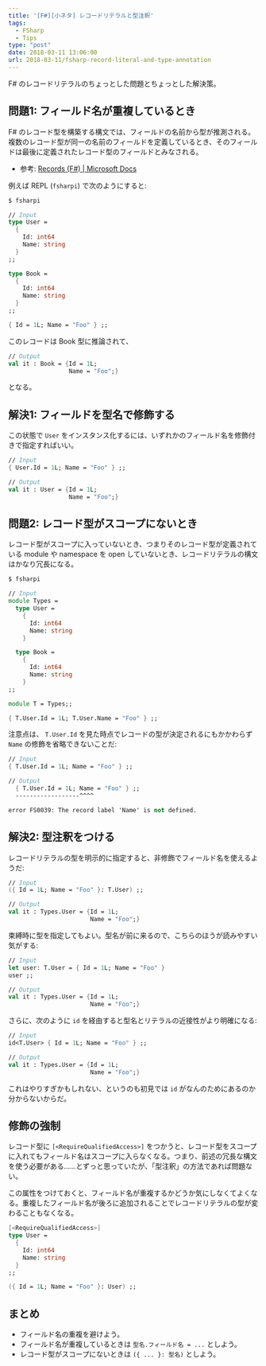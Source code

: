 ```yaml
---
title: '[F#][小ネタ] レコードリテラルと型注釈'
tags:
  - FSharp
  - Tips
type: "post"
date: 2018-03-11 13:06:00
url: 2018-03-11/fsharp-record-literal-and-type-annotation
---
```


F# のレコードリテラルのちょっとした問題とちょっとした解決策。

<!--more-->

## 問題1: フィールド名が重複しているとき

F# のレコード型を構築する構文では、フィールドの名前から型が推測される。複数のレコード型が同一の名前のフィールドを定義しているとき、そのフィールドは最後に定義されたレコード型のフィールドとみなされる。

- 参考: [Records (F#) | Microsoft Docs](https://docs.microsoft.com/en-us/dotnet/fsharp/language-reference/records)

例えば REPL (`fsharpi`) で次のようにすると:

```fsharp
$ fsharpi

// Input
type User =
  {
    Id: int64
    Name: string
  }
;;

type Book =
  {
    Id: int64
    Name: string
  }
;;

{ Id = 1L; Name = "Foo" } ;;
```

このレコードは Book 型に推論されて、

```fsharp
// Output
val it : Book = {Id = 1L;
                 Name = "Foo";}
```

となる。

## 解決1: フィールドを型名で修飾する

この状態で `User` をインスタンス化するには、いずれかのフィールド名を修飾付きで指定すればいい。

```fsharp
// Input
{ User.Id = 1L; Name = "Foo" } ;;
```

```fsharp
// Output
val it : User = {Id = 1L;
                 Name = "Foo";}
```

## 問題2: レコード型がスコープにないとき

レコード型がスコープに入っていないとき、つまりそのレコード型が定義されている module や namespace を open していないとき、レコードリテラルの構文はかなり冗長になる。

```fsharp
$ fsharpi

// Input
module Types =
  type User =
    {
      Id: int64
      Name: string
    }

  type Book =
    {
      Id: int64
      Name: string
    }
;;

module T = Types;;

{ T.User.Id = 1L; T.User.Name = "Foo" } ;;
```

注意点は、 ``T.User.Id`` を見た時点でレコードの型が決定されるにもかかわらず `Name` の修飾を省略できないことだ:

```fsharp
// Input
{ T.User.Id = 1L; Name = "Foo" } ;;
```

```fsharp
// Output
  { T.User.Id = 1L; Name = "Foo" } ;;
  ------------------^^^^

error FS0039: The record label 'Name' is not defined.
```

## 解決2: 型注釈をつける

レコードリテラルの型を明示的に指定すると、非修飾でフィールド名を使えるようだ:

```fsharp
// Input
({ Id = 1L; Name = "Foo" }: T.User) ;;
```

```fsharp
// Output
val it : Types.User = {Id = 1L;
                       Name = "Foo";}
```

束縛時に型を指定してもよい。型名が前に来るので、こちらのほうが読みやすい気がする:

```fsharp
// Input
let user: T.User = { Id = 1L; Name = "Foo" }
user ;;
```

```fsharp
// Output
val it : Types.User = {Id = 1L;
                       Name = "Foo";}
```

さらに、次のように `id` を経由すると型名とリテラルの近接性がより明確になる:

```fsharp
// Input
id<T.User> { Id = 1L; Name = "Foo" } ;;
```

```fsharp
// Output
val it : Types.User = {Id = 1L;
                       Name = "Foo";}
```

これはやりすぎかもしれない、というのも初見では `id` がなんのためにあるのか分からないからだ。

## 修飾の強制

レコード型に ``[<RequireQualifiedAccess>]`` をつかうと、レコード型をスコープに入れてもフィールド名はスコープに入らなくなる。つまり、前述の冗長な構文を使う必要がある……とずっと思っていたが、「型注釈」の方法であれば問題ない。

この属性をつけておくと、フィールド名が重複するかどうか気にしなくてよくなる。重複したフィールド名が後ろに追加されることでレコードリテラルの型が変わることもなくなる。

```fsharp
[<RequireQualifiedAccess>]
type User =
  {
    Id: int64
    Name: string
  }
;;

({ Id = 1L; Name = "Foo" }: User) ;;
```

## まとめ

- フィールド名の重複を避けよう。
- フィールド名が重複しているときは ``型名.フィールド名 = ...`` としよう。
- レコード型がスコープにないときは ``({ ... }: 型名)`` としよう。
